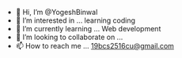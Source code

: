 - 👋 Hi, I’m @YogeshBinwal
- 👀 I’m interested in ... learning coding 
- 🌱 I’m currently learning ... Web development
- 💞️ I’m looking to collaborate on ...
- 📫 How to reach me ... 19bcs2516cu@gmail.com

<!---
YogeshBinwal/YogeshBinwal is a ✨ special ✨ repository because its `README.md` (this file) appears on your GitHub profile.
You can click the Preview link to take a look at your changes.
--->
